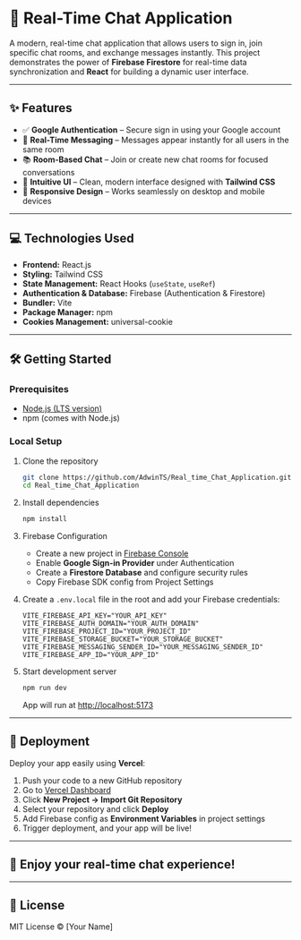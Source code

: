 # 🚀 Real-Time Chat Application

A modern, real-time chat application that allows users to sign in, join specific chat rooms, and exchange messages instantly. This project demonstrates the power of **Firebase Firestore** for real-time data synchronization and **React** for building a dynamic user interface.

---

## ✨ Features

- ✅ **Google Authentication** – Secure sign in using your Google account  
- 💬 **Real-Time Messaging** – Messages appear instantly for all users in the same room  
- 📚 **Room-Based Chat** – Join or create new chat rooms for focused conversations  
- 🎨 **Intuitive UI** – Clean, modern interface designed with **Tailwind CSS**  
- 📱 **Responsive Design** – Works seamlessly on desktop and mobile devices  

---

## 💻 Technologies Used

- **Frontend:** React.js  
- **Styling:** Tailwind CSS  
- **State Management:** React Hooks (`useState`, `useRef`)  
- **Authentication & Database:** Firebase (Authentication & Firestore)  
- **Bundler:** Vite  
- **Package Manager:** npm  
- **Cookies Management:** universal-cookie  

---

## 🛠️ Getting Started

### Prerequisites

- [Node.js (LTS version)](https://nodejs.org/)  
- npm (comes with Node.js)

### Local Setup

1. Clone the repository  
    ```bash
    git clone https://github.com/AdwinTS/Real_time_Chat_Application.git
    cd Real_time_Chat_Application
    ```

2. Install dependencies  
    ```bash
    npm install
    ```

3. Firebase Configuration  
    - Create a new project in [Firebase Console](https://console.firebase.google.com/)  
    - Enable **Google Sign-in Provider** under Authentication  
    - Create a **Firestore Database** and configure security rules  
    - Copy Firebase SDK config from Project Settings  

4. Create a `.env.local` file in the root and add your Firebase credentials:
    ```env
    VITE_FIREBASE_API_KEY="YOUR_API_KEY"
    VITE_FIREBASE_AUTH_DOMAIN="YOUR_AUTH_DOMAIN"
    VITE_FIREBASE_PROJECT_ID="YOUR_PROJECT_ID"
    VITE_FIREBASE_STORAGE_BUCKET="YOUR_STORAGE_BUCKET"
    VITE_FIREBASE_MESSAGING_SENDER_ID="YOUR_MESSAGING_SENDER_ID"
    VITE_FIREBASE_APP_ID="YOUR_APP_ID"
    ```

5. Start development server  
    ```bash
    npm run dev
    ```
    App will run at [http://localhost:5173](http://localhost:5173)

---

## 🚀 Deployment

Deploy your app easily using **Vercel**:

1. Push your code to a new GitHub repository  
2. Go to [Vercel Dashboard](https://vercel.com/dashboard)  
3. Click **New Project → Import Git Repository**  
4. Select your repository and click **Deploy**  
5. Add Firebase config as **Environment Variables** in project settings  
6. Trigger deployment, and your app will be live!

---

## 🎉 Enjoy your real-time chat experience!

---

## 📜 License

MIT License © [Your Name]

